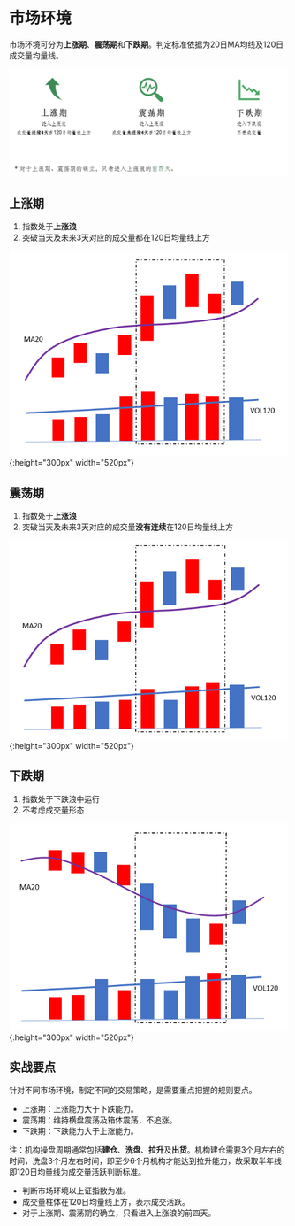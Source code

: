 # 市场环境

市场环境可分为**上涨期**、**震荡期**和**下跌期**。判定标准依据为20日MA均线及120日成交量均量线。

![周期](img/pr2_zhouqi.png)

## 上涨期

1. 指数处于**上涨浪**
2. 突破当天及未来3天对应的成交量都在120日均量线上方

![上涨期](img/pr2_0_shangzhangqi.png){:height="300px" width="520px"}

## 震荡期

1. 指数处于**上涨浪**
2. 突破当天及未来3天对应的成交量**没有连续**在120日均量线上方

![震荡期](img/pr2_1_zhendangqi.png){:height="300px" width="520px"}

## 下跌期

1. 指数处于下跌浪中运行
2. 不考虑成交量形态

![下跌期](img/pr2_2_xiadieqi.png){:height="300px" width="520px"}

## 实战要点

针对不同市场环境，制定不同的交易策略，是需要重点把握的规则要点。

- 上涨期：上涨能力大于下跌能力。
- 震荡期：维持横盘震荡及箱体震荡，不追涨。
- 下跌期：下跌能力大于上涨能力。

注：机构操盘周期通常包括**建仓**、**洗盘**、**拉升**及**出货**。机构建仓需要3个月左右的时间，洗盘3个月左右时间，即至少6个月机构才能达到拉升能力，故采取半年线即120日均量线为成交量活跃判断标准。

- 判断市场环境以上证指数为准。
- 成交量柱体在120日均量线上方，表示成交活跃。
- 对于上涨期、震荡期的确立，只看进入上涨浪的前四天。
